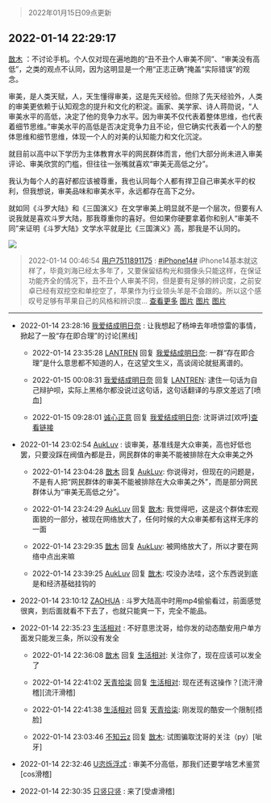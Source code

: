 > 2022年01月15日09点更新
<link rel="stylesheet" href="https://cdn.jsdelivr.net/gh/taotie6/sampleJSON@main/css/photo_show.css">
<meta name="referrer" content="no-referrer" />


 ## 2022-01-14 22:29:17 

 [㪚木](https://www.coolapk.com/feed/32825560?shareKey=Zjc4NWQwNzk1NmNiNjFlMThmZmE~) ：不讨论手机。个人仅对现在遍地跑的“丑不丑个人审美不同”、“审美没有高低”，之类的观点不认同，因为这明显是一个用“正志正确”掩盖“实际错误”的观念。

审美，是人类天赋，人，天生懂得审美，这是先天经验。但除了先天经验外，人类的审美更依赖于认知观念的提升和文化的积淀<!--break-->。画家、美学家、诗人蒋勋说，“人审美水平的高低，决定了他的竞争力水平。因为审美不仅代表着整体思维，也代表着细节思维。”审美水平的高低是否决定竞争力且不论，但它确实代表着一个人的整体思维和细节思维，体现一个人的对美的认知能力和文化沉淀。

就目前以高中以下学历为主体教育水平的网民群体而言，他们大部分尚未进入审美评论、审美欣赏的门槛，但往往一张嘴就喜欢“审美无高低之分”。

我认为每个人的喜好都应该被尊重，我也认同每个人都有捍卫自己审美水平的权利，但我想说，审美品味和审美水平，永远都存在高下之分。

就如同《斗罗大陆》和《三国演义》在文学审美上明显就不是一个层次，但要有人说我就是喜欢斗罗大陆，那我尊重你的喜好。但如果你硬要拿着你和别人“审美不同”来证明《斗罗大陆》文学水平就是比《三国演义》高，那我是不认同的。 

<div class="album">
<img class="img-item" src="http://image.coolapk.com/feed/2019/0507/23/1081091_4586_1095@230x167.gif" />
</div>

> 2022-01-14 00:46:54 
> [用户7511891175](https://www.coolapk.com/feed/32804800?shareKey=MTM5ZTRlMWQ5MWY3NjFlMThmZmE~) : <a class="feed-link-tag" href="/t/iPhone14?type=0">#iPhone14#</a> iPhone14基本就这样了，毕竟刘海已经太多年了，又要保留结构光和摄像头只能这样，在保证功能齐全的情况下，丑不丑个人审美不同，但是要有足够的辨识度，之前安卓已经有双挖空和单挖空了，苹果作为行业领头羊是不会跟的。所以这个感叹号足够有苹果自己的风格和辨识度... <a href="">查看更多</a> 
[图片](http://image.coolapk.com/feed/2022/0114/00/16840607_2413_1455_244@1080x608.jpg)
[图片](http://image.coolapk.com/feed/2022/0114/00/16840607_2413_1602_100@960x425.jpg)
[图片](http://image.coolapk.com/feed/2022/0114/00/16840607_2413_5686_302@1080x663.jpg)

 ------- 

- 2022-01-14 23:28:16 [我爱结成明日奈](uid=1772977) : 让我想起了杨坤去年喷惊雷的事情，掀起了一股“存在即合理”的讨论[黑线] 

    - 2022-01-14 23:35:28 [LANTREN](uid=2194571) 回复 [我爱结成明日奈](uid=1772977): 一群“存在即合理”是什么意思都不知道的人，在这望文生义，高谈阔论就挺离谱的。 

    - 2022-01-15 00:08:31 [我爱结成明日奈](uid=1772977) 回复 [LANTREN](uid=2194571): 逮住一句话为自己辩护呗，实际上黑格尔都没说过这句话，这句话翻译的与原文差远了[喷血] 

    - 2022-01-15 09:28:01 [诚心正意](uid=702743) 回复 [我爱结成明日奈](uid=1772977): 沈哥讲过[欢呼]<a class="feed-link-url" href="https://www.coolapk.com/feed/14087554?shareKey=N2FjMDRmYWJlNGI5NjFlMjIyZWE~&amp;shareUid=702743&amp;shareFrom=com.coolapk.market_10.5" title="https://www.coolapk.com/feed/14087554?shareKey=N2FjMDRmYWJlNGI5NjFlMjIyZWE~&amp;shareUid=702743&amp;shareFrom=com.coolapk.market_10.5" target="_blank" rel="nofollow">查看链接</a> 

- 2022-01-14 23:02:54 [AukLuv](uid=1452478) : 谈审美，基准线是大众审美，高也好低也罢，只要没踩在阀值內都是丑，网民群体的审美不能被排除在大众审美之外 

    - 2022-01-14 23:04:28 [㪚木](uid=1081091) 回复 [AukLuv](uid=1452478): 你说得对，但现在的问题是，不是有人把“网民群体的审美不能被排除在大众审美之外”，而是部分网民群体认为“审美无高低之分”。 

    - 2022-01-14 23:24:29 [AukLuv](uid=1452478) 回复 [㪚木](uid=1081091): 我觉得吧，这是这个群体宏观面貌的一部分，被现在网络放大了，任何时候的大众审美都有这样无序的一面 

    - 2022-01-14 23:29:35 [㪚木](uid=1081091) 回复 [AukLuv](uid=1452478): 被网络放大了，所以才要在网络中点出来嘛 

    - 2022-01-14 23:39:25 [AukLuv](uid=1452478) 回复 [㪚木](uid=1081091): 哎没办法哇，这个东西说到底是和经济基础挂钩的 

- 2022-01-14 23:10:12 [ZAOHUA](uid=1930793) : 斗罗大陆高中时用mp4偷偷看过，前面感觉很爽，到后面就看不下去了，也就只能爽一下，完全不能品。 

- 2022-01-14 22:35:23 [生活相对](uid=3983943) : 不好意思沈哥，给你发的动态酷安用户单方面发只能发三条，所以没有发全 

    - 2022-01-14 22:36:08 [㪚木](uid=1081091) 回复 [生活相对](uid=3983943): 关注你了，现在应该可以发全了 

    - 2022-01-14 22:41:02 [天青拾柒](uid=2874164) 回复 [生活相对](uid=3983943): 现在还有这操作？[流汗滑稽][流汗滑稽] 

    - 2022-01-14 22:41:38 [生活相对](uid=3983943) 回复 [天青拾柒](uid=2874164): 刚发现的酷安一个限制[捂脸] 

    - 2022-01-14 23:03:46 [不知云z](uid=5657858) 回复 [㪚木](uid=1081091): 试图骗取沈哥的关注（py）[呲牙] 

- 2022-01-14 22:32:46 [U恣烁浮忒](uid=1292172) : 审美不分高低，那我们还要学啥艺术鉴赏[cos滑稽] 

- 2022-01-14 22:30:35 [只竖只竖](uid=4291126) : 来了[受虐滑稽] 

